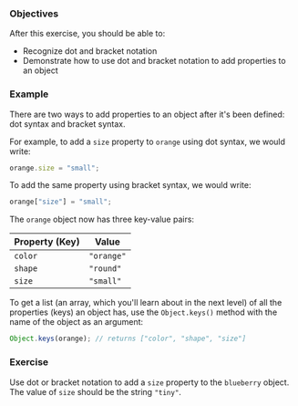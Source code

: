 <!--{ ids:[176], language:'JavaScript', type:'workshop', order: 2, name:'Add Properties', description:'Add properties with dot or bracket notation' }-->

### Objectives

After this exercise, you should be able to:

- Recognize dot and bracket notation
- Demonstrate how to use dot and bracket notation to add properties to an object

### Example

There are two ways to add properties to an object after it's been defined: dot syntax and bracket syntax.

For example, to add a `size` property to `orange` using dot syntax, we would write:

```js
orange.size = "small";
```

To add the same property using bracket syntax, we would write:

```js
orange["size"] = "small";
```

The `orange` object now has three key-value pairs:

| Property (Key) | Value      |
| -------------- | ---------- |
| `color`        | `"orange"` |
| `shape`	       | `"round"`  |
| `size`         | `"small"`  |

To get a list (an array, which you'll learn about in the next level) of all the properties (keys) an object has, use the `Object.keys()` method with the name of the object as an argument:

```js
Object.keys(orange); // returns ["color", "shape", "size"]
```

### Exercise

Use dot or bracket notation to add a `size` property to the `blueberry` object. The value of `size` should be the string `"tiny"`.
